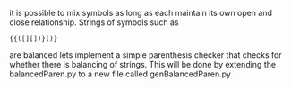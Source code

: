 it is possible to mix symbols as long as each maintain its own open and close
relationship. Strings of symbols such as

    {{([][])}()}

are balanced
lets implement a simple parenthesis checker that checks for whether there is balancing
of strings. This will be done by extending the balancedParen.py to a new file called
genBalancedParen.py
